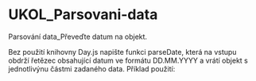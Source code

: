# UKOL_Parsovani-data
 Parsování data_Převeďte datum na objekt.

 Bez použití knihovny Day.js napište funkci parseDate, která na vstupu obdrží řetězec obsahující datum ve formátu DD.MM.YYYY a vrátí objekt s jednotlivýnu částmi zadaného data. Příklad použití:
